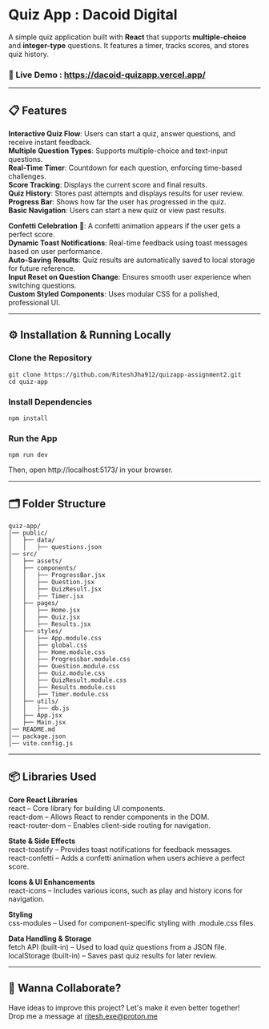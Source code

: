 # Quiz App : Dacoid Digital

A simple quiz application built with **React** that supports **multiple-choice** and **integer-type** questions. It features a timer, tracks scores, and stores quiz history.

###  🔗 Live Demo : https://dacoid-quizapp.vercel.app/

---

## 📋 Features

**Interactive Quiz Flow**: Users can start a quiz, answer questions, and receive instant feedback.   
**Multiple Question Types**: Supports multiple-choice and text-input questions.   
**Real-Time Timer**: Countdown for each question, enforcing time-based challenges.   
**Score Tracking**: Displays the current score and final results.    
**Quiz History**: Stores past attempts and displays results for user review.    
**Progress Bar**: Shows how far the user has progressed in the quiz.    
**Basic Navigation**: Users can start a new quiz or view past results.      

**Confetti Celebration** 🎉: A confetti animation appears if the user gets a perfect score.   
**Dynamic Toast Notifications**: Real-time feedback using toast messages based on user performance.   
**Auto-Saving Results**: Quiz results are automatically saved to local storage for future reference.    
**Input Reset on Question Change**: Ensures smooth user experience when switching questions.    
**Custom Styled Components**: Uses modular CSS for a polished, professional UI.  

---

## ⚙️ Installation & Running Locally

### **Clone the Repository**
```
git clone https://github.com/RiteshJha912/quizapp-assignment2.git
cd quiz-app
```

### Install Dependencies
```
npm install
```

### Run the App
```
npm run dev
```

Then, open http://localhost:5173/ in your browser.

---
## 🗂️ Folder Structure
```
quiz-app/
│── public/
│   ├── data/
│   │   ├── questions.json
│── src/
│   ├── assets/
│   ├── components/
│   │   ├── ProgressBar.jsx
│   │   ├── Question.jsx
│   │   ├── QuizResult.jsx
│   │   ├── Timer.jsx
│   ├── pages/
│   │   ├── Home.jsx
│   │   ├── Quiz.jsx
│   │   ├── Results.jsx
│   ├── styles/
│   │   ├── App.module.css
│   │   ├── global.css
│   │   ├── Home.module.css
│   │   ├── Progressbar.module.css
│   │   ├── Question.module.css
│   │   ├── Quiz.module.css
│   │   ├── QuizResult.module.css
│   │   ├── Results.module.css
│   │   ├── Timer.module.css
│   ├── utils/
│   │   ├── db.js
│   ├── App.jsx
│   ├── Main.jsx
│── README.md
│── package.json
│── vite.config.js
```
---
## 📦 Libraries Used
**Core React Libraries**    
react – Core library for building UI components.    
react-dom – Allows React to render components in the DOM.   
react-router-dom – Enables client-side routing for navigation.   

**State & Side Effects**    
react-toastify – Provides toast notifications for feedback messages.   
react-confetti – Adds a confetti animation when users achieve a perfect score.  

**Icons & UI Enhancements**    
react-icons – Includes various icons, such as play and history icons for navigation.    

**Styling**    
css-modules – Used for component-specific styling with .module.css files.     

**Data Handling & Storage**    
fetch API (built-in) – Used to load quiz questions from a JSON file.    
localStorage (built-in) – Saves past quiz results for later review.    

---
## 💼 Wanna Collaborate?
Have ideas to improve this project? Let's make it even better together!     
Drop me a message at ritesh.exe@proton.me 
